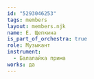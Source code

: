 ```yaml
---
id: "5293046253"
tags: members
layout: members.njk
name: Е. Щепкина
is_part_of_orchestra: true
role: Музыкант
instrument:
  - Балалайка прима
works: да
---
```

